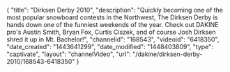 {
    "title": "Dirksen Derby 2010",
    "description": "Quickly becoming one of the most popular snowboard contests in the Northwest, The Dirksen Derby is hands down one of the funniest weekends of the year. Check out DAKINE pro's Austin Smith, Bryan Fox, Curtis Ciszek, and of course Josh Dirksen shred it up in Mt. Bachelor!",
    "channelid": "168543",
    "videoid": "6418350",
    "date_created": "1443641299",
    "date_modified": "1448403809",
    "type": "captivate",
    "layout": "channelVideo",
    "url": "\/dakine\/dirksen-derby-2010\/168543-6418350"
}